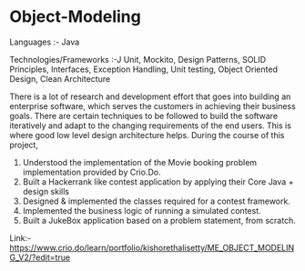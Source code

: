 # Object-Modeling

Languages :- Java

Technologies/Frameworks :-J Unit, Mockito, Design Patterns, SOLID Principles, Interfaces, Exception Handling, Unit testing, Object Oriented Design, Clean Architecture

There is a lot of research and development effort that goes into building an enterprise software, which serves the customers in achieving their business goals. There are certain techniques to be followed to build the software iteratively and adapt to the changing requirements of the end users. This is where good low level design architecture helps. 
During the course of this project,
1) Understood the implementation of the Movie booking problem implementation provided by Crio.Do.
2) Built a Hackerrank like contest application by applying their Core Java + design skills
3) Designed & implemented the classes required for a contest framework.
4) Implemented the business logic of running a simulated contest.
5) Built a JukeBox application based on a problem statement, from scratch.

Link:- https://www.crio.do/learn/portfolio/kishorethalisetty/ME_OBJECT_MODELING_V2/?edit=true
